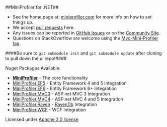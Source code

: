 ##MiniProfiler for .NET##

* See the home page at: [miniprofiler.com](http://miniprofiler.com) for more info on how to set things up.
* We accept [pull requests](https://github.com/MiniProfiler/dotnet/pulls) here.
* Any issues can be reported in [GitHub Issues](https://github.com/MiniProfiler/dotnet/issues) or on the [Community Site](http://community.miniprofiler.com/).
* Questions on StackOverflow are welcome using the [Mvc-Mini-Profiler tag](http://stackoverflow.com/questions/tagged/mvc-mini-profiler). 

####Be sure to `git submodule init` and `git submodule update` after cloning to pull down the ui repo!####

Nuget Packages Available:

  * **[MiniProfiler](https://www.nuget.org/packages/MiniProfiler/)** - The core functionality 
  * [MiniProfiler.EF5](https://www.nuget.org/packages/MiniProfiler.EF5/) - Entity Framework 4 and 5 Integration
  * [MiniProfiler.EF6](https://www.nuget.org/packages/MiniProfiler.EF6/) - Entity Framework 6+ Integration
  * [MiniProfiler.MVC3](https://www.nuget.org/packages/MiniProfiler.MVC3/) - ASP.net MVC 3 Integration
  * [MiniProfiler.MVC4](https://www.nuget.org/packages/MiniProfiler.Mvc4/) - ASP.net MVC 4 and 5 Integration
  * [MiniProfiler.Raven](https://www.nuget.org/packages/MiniProfiler.Raven/) - [RavenDb](http://ravendb.net) Integration
  * [MiniProfiler.WCF](https://www.nuget.org/packages/MiniProfiler.WCF/) - WCF Integration

Licensed under [Apache 2.0 license](http://www.apache.org/licenses/LICENSE-2.0)
